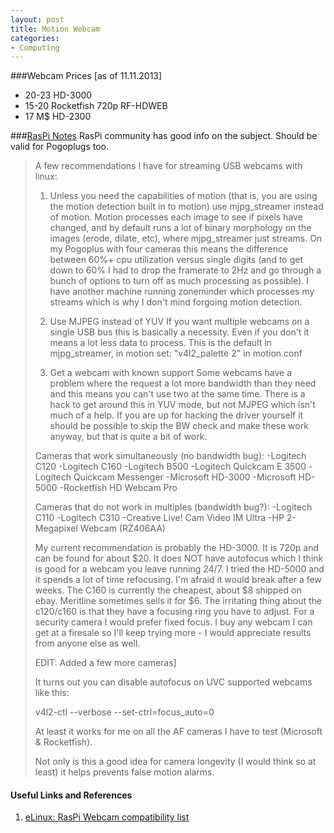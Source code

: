 ```yaml
---
layout: post
title: Motion Webcam
categories:
- Computing
---
```


###Webcam Prices
[as of 11.11.2013]

- 20-23 HD-3000
- 15-20 Rocketfish 720p RF-HDWEB
- 17 M$ HD-2300

###[RasPi Notes](http://forum.micasaverde.com/index.php?topic=9104.15)
RasPi community has good info on the subject. Should be valid for Pogoplugs too.

>A few recommendations I have for streaming USB webcams with linux:
>
>1. Unless you need the capabilities of motion (that is, you are using the motion detection built in to motion) use mjpg_streamer instead of motion. Motion processes each image to see if pixels have changed, and by default runs a lot of binary morphology on the images (erode, dilate, etc), where mjpg_streamer just streams. On my Pogoplus with four cameras this means the difference between 60%+ cpu utilization versus single digits (and to get down to 60% I had to drop the framerate to 2Hz and go through a bunch of options to turn off as much processing as possible). I have another machine running zoneminder which processes my streams which is why I don't mind forgoing motion detection.
>
>2. Use MJPEG instead of YUV
>If you want multiple webcams on a single USB bus this is basically a necessity. Even if you don't it means a lot less data to process. This is the default in mjpg_streamer, in motion set: "v4l2_palette 2" in motion.conf
>
>3. Get a webcam with known support
>Some webcams have a problem where the request a lot more bandwidth than they need and this means you can't use two at the same time. There is a hack to get around this in YUV mode, but not MJPEG which isn't much of a help. If you are up for hacking the driver yourself it should be possible to skip the BW check and make these work anyway, but that is quite a bit of work.
>
>Cameras that work simultaneously (no bandwidth bug):
>-Logitech C120
>-Logitech C160
>-Logitech B500
>-Logitech Quickcam E 3500
>-Logitech Quickcam Messenger
>-Microsoft HD-3000
>-Microsoft HD-5000
>-Rocketfish HD Webcam Pro
>
>Cameras that do not work in multiples (bandwidth bug?):
-Logitech C110
-Logitech C310
-Creative Live! Cam Video IM Ultra
-HP 2-Megapixel Webcam (RZ406AA)
>
> My current recommendation is probably the HD-3000. It is 720p and can be found for about $20. It does NOT have autofocus which I think is good for a webcam you leave running 24/7. I tried the HD-5000 and it spends a lot of time refocusing. I'm afraid it would break after a few weeks. The C160 is currently the cheapest, about $8 shipped on ebay. Meritline sometimes sells it for $6. The irritating thing about the c120/c160 is that they have a focusing ring you have to adjust. For a security camera I would prefer fixed focus. I buy any webcam I can get at a firesale so I'll keep trying more - I would appreciate results from anyone else as well.
>
>EDIT: Added a few more cameras]
>
>It turns out you can disable autofocus on UVC supported webcams like this:
>
>v4l2-ctl --verbose --set-ctrl=focus_auto=0
>
>At least it works for me on all the AF cameras I have to test (Microsoft & Rocketfish).
>
>Not only is this a good idea for camera longevity (I would think so at least) it helps prevents false motion alarms.

#### Useful Links and References
1. [eLinux: RasPi Webcam compatibility list](http://elinux.org/RPi_USB_Webcams)


